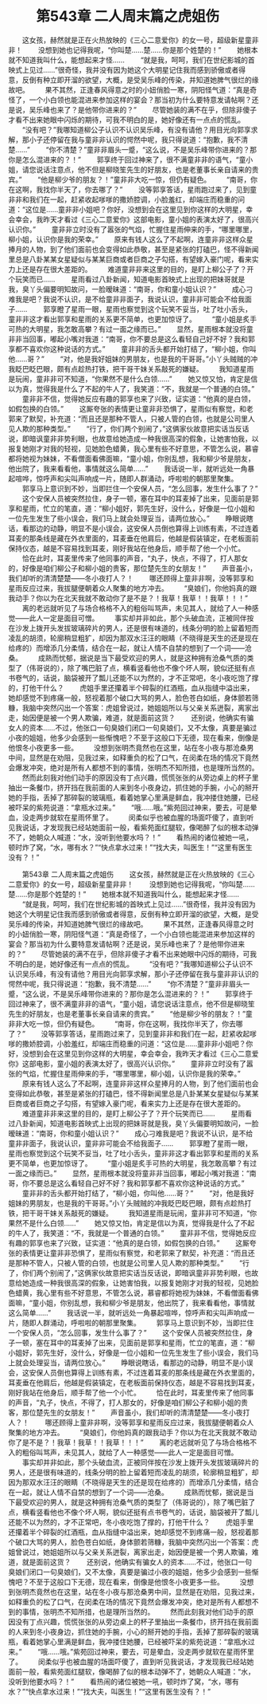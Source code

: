 # 　　第543章 二人周末篇之虎姐伤
　　这女孩，赫然就是正在火热放映的《三心二意爱你》的女一号，超级新星童非非！
　　没想到她也记得我呢，“你叫楚……楚……你是那个姓楚的！”
　　她根本就不知道我叫什么，能想起来才怪……
　　“就是我，呵呵，我们在世纪影城的首映式上见过……”很奇怪，我并没有因为她这个大明星记住我而感到骄傲或者得意，反倒有种立即开溜的欲望，大概，是受吴乐峰的传染，并知道她脾气很烂的缘故吧。
　　果不其然，正逢春风得意之时的小妞俏脸一寒，阴阳怪气道：“真是奇怪了，一个小白领也能混进来参加这样的宴会？那当初为什么要特意发请帖啊？还是说，吴乐峰也来了？是他带你进来的？”
　　尽管她装的满不在乎，但除非傻子才看不出来她眼中闪烁的期待，可我不明白的是，她好像还有一点点的慌乱。
　　“没有吧？”我哪知道柳公子认识不认识吴乐峰，有没有请他？用目光向郭享求解，那小子还停留在我与童非非认识的愕然中呢，我只得说道：“抱歉，我不清楚……”
　　“你不清楚？”童非非眉头一蹙，“这么说，不是吴乐峰带你进来的？那你是怎么混进来的？！”
　　郭享终于回过神来了，很不满童非非的语气，“童小姐，请您说话注意点，他不但是柳晓笙先生的好朋友，也是老董事长亲自请来的贵宾。”
　　“他是柳少爷的朋友？！”童非非大吃一惊，但仍有疑色。
　　“南哥，你在这啊，我找你半天了，你去哪了？”
　　没等郭享答话，星雨跑过来了，见到童非非和我们在一起，赶紧收起嗲嗲的撒娇腔调，小脸羞红，却端庄而稳重的问道：“这位是……童非非小姐吧？你好，没想到会在这里见到你这样的大明星，幸会幸会，我昨天才看过《三心二意爱你》这部电影，童小姐的表演太好了，很高兴认识你。”
　　童非非立时没有了嚣张的气焰，忙握住星雨伸来的手，“哪里哪里，柳小姐，认识你是我的荣幸。”
　　原来有钱人这么了不起啊，连童非非这样众星捧月的人物，到了他们面前也会变得如此恭敬，甚至是紧张的打磕巴，怪不得新闻里总是八卦某某女星疑似与某某巨商或者巨商之子勾搭，有望嫁入豪门呢，看来实力上还是存在很大差距的。
　　难道童非非来这里的目的，是盯上柳公子了？开个玩笑而已……
　　星雨看过八卦新闻，知道电影首映式上出现的把妹哥就是我，臭丫头偏要明知故问，一脸暧昧道：“南哥，你和童小姐认识？”
　　成心刁难我是吧？我说不认识，是不给童非非面子，我说认识，童非非可能会不给我面子……
　　郭享瞪了星雨一眼，星雨也察觉到这个玩笑不妥当，吐了吐小舌头，童非非这才看出郭享和星雨的关系更不简单，也更加惊讶了。
　　“童小姐是炙手可热的大明星，我怎敢高攀？有过一面之缘而已。”
　　显然，星雨根本就没将童非非当回事，嘟起小嘴对我道：“南哥，你不要总是这么看轻自己好不好？我和郭享都不喜欢你这种说话的方式。”
　　童非非的舌头都开始打结了，“柳小姐，你叫他……哥？”
　　“对，他是我好姐妹的男朋友，也是我的干哥哥。”小丫头贼贼的冲我眨巴眨巴眼，颇有点趁热打铁，把干哥干妹关系敲死的嫌疑。
　　我知道星雨是玩闹，童非非可不知道，“你果然不是什么白领……”
　　她又惊又怕，肯定是信以为真，觉得我是什么了不起的牛人了，我笑道：“不，我就是一个普通的白领。”
　　童非非不信，觉得她反应有趣的郭享也来了兴致，证实道：“他真的是白领，如假包换的白领。”
　　这厮夸张的表情更让童非非恐惧了，星雨似有察觉，和老郭来了默契，补充道：“而且还是那种不管人，只被人管的白领，也就是公司里人见人欺的那种类型。”
　　“行了，你们两个别闹了，”这俩家伙故意把实话当反话说，即暗讽童非非势利眼，也故意给她造成一种我很高深的假象，让她害怕我，以报复她刚才对我的轻视，见她脸色蜡黄，我心里有些不好意思，不管怎么说，慕睿都将她视为妹妹，不看僧面看佛面嘛，“童小姐，你别乱想，我和柳少爷是朋友，他出院了，我来看看他，事情就这么简单……”
　　我话说一半，就听远处一角暴起喧哗，惊呼声和尖叫声响成一片，随即人群涌动，呼啦啦的朝那里聚集。
　　郭享马上意识到不妙，当即拦住一个安保人员，“怎么回事，发生什么事了？”
　　这个安保人员被突然拉住，身子一顿，塞在耳中的耳麦掉了出来，见面前是郭享和星雨，忙立的笔直，道：“柳小姐好，郭先生好，没什么，好像是一位小姐和一位先生发生了些小误会，我们马上就会处理妥当，请两位放心。”
　　睁眼说瞎话，看那边的动静，明显不是小误会，这安保人员倒也算得上训练有素，不过连着耳麦的那条线是藏在外衣里面的，耳麦垂在他肩后，他越是假装镇定，在老板面前保持仪态，越是不容易找到耳麦，刚好我站在他身后，顺手帮了他一个小忙。
　　恰在此时，耳麦里传来了他同事的声音，“丸子，快点，不得了，打人那女的，好像是咱们柳公子和柳小姐的贵客，那位楚先生的女朋友！”
　　声音虽小，我们却听的清清楚楚——冬小夜打人？！
　　哪还顾得上童非非啊，没等郭享和星雨反应过来，我拔腿便朝着众人聚集的地方冲去。
　　“臭娘们，你他妈真的跟我动手？你以为在北天我就不敢动你了是不是？！我草！我草！！我草！！！”
　　离的老远就听见了与场合格格不入的粗俗叫骂声，未见其人，就给了人一种感觉——此人一定是面目可憎。
　　事实却并非如此，那个头破血流，正被同伴按在沙发上拨开头发拔玻璃碎片的男人，还是很有味道的，线条分明的脸上留着短而凌乱的胡须，轮廓稍显粗犷，却因为那双水汪汪的眼睛（不晓得是天生的还是现在给疼的）而增添几分柔情，结合在一起，就让人情不自禁的想到了一个词——沧桑。
　　成熟而忧郁，据说是当下最受欢迎的男人，就是这种拥有沧桑气质的类型了（伟哥说的），除了嘴巴脏了点，横看竖看他也不像个坏人啊，貌似还挺有点书卷气的，话说，脑袋被开了瓢儿还能不以为然的，才不正常吧，冬小夜吃饱了撑的，打他干什么？
　　虎姐手里还攥着半个碎裂的红酒瓶，血从指缝中溢出来，她却感觉不到疼痛一般，怒视着那个破口大骂的男人，脸色苍白如纸，身体颤若筛糠，我脑中突然闪出一个答案：虎姐曾说过，她姐姐所以与父亲关系迸裂，离家出走，始因便是被一个男人欺骗，难道，就是面前这货？
　　还别说，他确实有骗女人的资本……不过，他张口一句臭娘们闭口一句臭娘们，又不太像，真要是骗过小夜的姐姐，他多少会感到一些惭愧吧？不至于这般口下无德，现在看来，倒像是他恨冬小夜更多一些。
　　没想到张明杰竟然也在这里，站在冬小夜与那沧桑男中间，显然是在劝阻，见我过来，如释重负的松了口气，在闵柔在场的情况下竟然会爆发冲突，绝对是所有人都想不到的事情，张明杰不知所措，也是理所当然的。
　　然而此刻我对他们动手的原因没有丁点兴趣，慌慌张张的从旁边桌上的杯子里抽出一条餐巾，挤开挡在我前面的人来到冬小夜身边，抓住她的手腕，小心的掰开她的手指，丢掉了那碎裂的玻璃瓶，看着她掌心里满是鲜血，我冲搂住她腰，已经被吓呆的紫苑说道：“拿瓶水过来。”
　　“哦……哦。”紫苑回过神来，要去，可是晕血，没走两步就软在星雨怀里了。
　　闵柔似乎也被血腥的场面吓傻了，直到听见我说话，才发现我已经站她面前一般，看紫苑面红腿软，像喝醉了似的根本动弹不了，她朝众人喊道：“水，没听到他要水吗？！”
　　看热闹的诸位被她一吼，顿时炸了窝，“水，哪有水？”“快点拿水过来！”“找大夫，叫医生！”“这里有医生没有？！”

　　第543章 二人周末篇之虎姐伤
　　这女孩，赫然就是正在火热放映的《三心二意爱你》的女一号，超级新星童非非！
　　没想到她也记得我呢，“你叫楚……楚……你是那个姓楚的！”
　　她根本就不知道我叫什么，能想起来才怪……
　　“就是我，呵呵，我们在世纪影城的首映式上见过……”很奇怪，我并没有因为她这个大明星记住我而感到骄傲或者得意，反倒有种立即开溜的欲望，大概，是受吴乐峰的传染，并知道她脾气很烂的缘故吧。
　　果不其然，正逢春风得意之时的小妞俏脸一寒，阴阳怪气道：“真是奇怪了，一个小白领也能混进来参加这样的宴会？那当初为什么要特意发请帖啊？还是说，吴乐峰也来了？是他带你进来的？”
　　尽管她装的满不在乎，但除非傻子才看不出来她眼中闪烁的期待，可我不明白的是，她好像还有一点点的慌乱。
　　“没有吧？”我哪知道柳公子认识不认识吴乐峰，有没有请他？用目光向郭享求解，那小子还停留在我与童非非认识的愕然中呢，我只得说道：“抱歉，我不清楚……”
　　“你不清楚？”童非非眉头一蹙，“这么说，不是吴乐峰带你进来的？那你是怎么混进来的？！”
　　郭享终于回过神来了，很不满童非非的语气，“童小姐，请您说话注意点，他不但是柳晓笙先生的好朋友，也是老董事长亲自请来的贵宾。”
　　“他是柳少爷的朋友？！”童非非大吃一惊，但仍有疑色。
　　“南哥，你在这啊，我找你半天了，你去哪了？”
　　没等郭享答话，星雨跑过来了，见到童非非和我们在一起，赶紧收起嗲嗲的撒娇腔调，小脸羞红，却端庄而稳重的问道：“这位是……童非非小姐吧？你好，没想到会在这里见到你这样的大明星，幸会幸会，我昨天才看过《三心二意爱你》这部电影，童小姐的表演太好了，很高兴认识你。”
　　童非非立时没有了嚣张的气焰，忙握住星雨伸来的手，“哪里哪里，柳小姐，认识你是我的荣幸。”
　　原来有钱人这么了不起啊，连童非非这样众星捧月的人物，到了他们面前也会变得如此恭敬，甚至是紧张的打磕巴，怪不得新闻里总是八卦某某女星疑似与某某巨商或者巨商之子勾搭，有望嫁入豪门呢，看来实力上还是存在很大差距的。
　　难道童非非来这里的目的，是盯上柳公子了？开个玩笑而已……
　　星雨看过八卦新闻，知道电影首映式上出现的把妹哥就是我，臭丫头偏要明知故问，一脸暧昧道：“南哥，你和童小姐认识？”
　　成心刁难我是吧？我说不认识，是不给童非非面子，我说认识，童非非可能会不给我面子……
　　郭享瞪了星雨一眼，星雨也察觉到这个玩笑不妥当，吐了吐小舌头，童非非这才看出郭享和星雨的关系更不简单，也更加惊讶了。
　　“童小姐是炙手可热的大明星，我怎敢高攀？有过一面之缘而已。”
　　显然，星雨根本就没将童非非当回事，嘟起小嘴对我道：“南哥，你不要总是这么看轻自己好不好？我和郭享都不喜欢你这种说话的方式。”
　　童非非的舌头都开始打结了，“柳小姐，你叫他……哥？”
　　“对，他是我好姐妹的男朋友，也是我的干哥哥。”小丫头贼贼的冲我眨巴眨巴眼，颇有点趁热打铁，把干哥干妹关系敲死的嫌疑。
　　我知道星雨是玩闹，童非非可不知道，“你果然不是什么白领……”
　　她又惊又怕，肯定是信以为真，觉得我是什么了不起的牛人了，我笑道：“不，我就是一个普通的白领。”
　　童非非不信，觉得她反应有趣的郭享也来了兴致，证实道：“他真的是白领，如假包换的白领。”
　　这厮夸张的表情更让童非非恐惧了，星雨似有察觉，和老郭来了默契，补充道：“而且还是那种不管人，只被人管的白领，也就是公司里人见人欺的那种类型。”
　　“行了，你们两个别闹了，”这俩家伙故意把实话当反话说，即暗讽童非非势利眼，也故意给她造成一种我很高深的假象，让她害怕我，以报复她刚才对我的轻视，见她脸色蜡黄，我心里有些不好意思，不管怎么说，慕睿都将她视为妹妹，不看僧面看佛面嘛，“童小姐，你别乱想，我和柳少爷是朋友，他出院了，我来看看他，事情就这么简单……”
　　我话说一半，就听远处一角暴起喧哗，惊呼声和尖叫声响成一片，随即人群涌动，呼啦啦的朝那里聚集。
　　郭享马上意识到不妙，当即拦住一个安保人员，“怎么回事，发生什么事了？”
　　这个安保人员被突然拉住，身子一顿，塞在耳中的耳麦掉了出来，见面前是郭享和星雨，忙立的笔直，道：“柳小姐好，郭先生好，没什么，好像是一位小姐和一位先生发生了些小误会，我们马上就会处理妥当，请两位放心。”
　　睁眼说瞎话，看那边的动静，明显不是小误会，这安保人员倒也算得上训练有素，不过连着耳麦的那条线是藏在外衣里面的，耳麦垂在他肩后，他越是假装镇定，在老板面前保持仪态，越是不容易找到耳麦，刚好我站在他身后，顺手帮了他一个小忙。
　　恰在此时，耳麦里传来了他同事的声音，“丸子，快点，不得了，打人那女的，好像是咱们柳公子和柳小姐的贵客，那位楚先生的女朋友！”
　　声音虽小，我们却听的清清楚楚——冬小夜打人？！
　　哪还顾得上童非非啊，没等郭享和星雨反应过来，我拔腿便朝着众人聚集的地方冲去。
　　“臭娘们，你他妈真的跟我动手？你以为在北天我就不敢动你了是不是？！我草！我草！！我草！！！”
　　离的老远就听见了与场合格格不入的粗俗叫骂声，未见其人，就给了人一种感觉——此人一定是面目可憎。
　　事实却并非如此，那个头破血流，正被同伴按在沙发上拨开头发拔玻璃碎片的男人，还是很有味道的，线条分明的脸上留着短而凌乱的胡须，轮廓稍显粗犷，却因为那双水汪汪的眼睛（不晓得是天生的还是现在给疼的）而增添几分柔情，结合在一起，就让人情不自禁的想到了一个词——沧桑。
　　成熟而忧郁，据说是当下最受欢迎的男人，就是这种拥有沧桑气质的类型了（伟哥说的），除了嘴巴脏了点，横看竖看他也不像个坏人啊，貌似还挺有点书卷气的，话说，脑袋被开了瓢儿还能不以为然的，才不正常吧，冬小夜吃饱了撑的，打他干什么？
　　虎姐手里还攥着半个碎裂的红酒瓶，血从指缝中溢出来，她却感觉不到疼痛一般，怒视着那个破口大骂的男人，脸色苍白如纸，身体颤若筛糠，我脑中突然闪出一个答案：虎姐曾说过，她姐姐所以与父亲关系迸裂，离家出走，始因便是被一个男人欺骗，难道，就是面前这货？
　　还别说，他确实有骗女人的资本……不过，他张口一句臭娘们闭口一句臭娘们，又不太像，真要是骗过小夜的姐姐，他多少会感到一些惭愧吧？不至于这般口下无德，现在看来，倒像是他恨冬小夜更多一些。
　　没想到张明杰竟然也在这里，站在冬小夜与那沧桑男中间，显然是在劝阻，见我过来，如释重负的松了口气，在闵柔在场的情况下竟然会爆发冲突，绝对是所有人都想不到的事情，张明杰不知所措，也是理所当然的。
　　然而此刻我对他们动手的原因没有丁点兴趣，慌慌张张的从旁边桌上的杯子里抽出一条餐巾，挤开挡在我前面的人来到冬小夜身边，抓住她的手腕，小心的掰开她的手指，丢掉了那碎裂的玻璃瓶，看着她掌心里满是鲜血，我冲搂住她腰，已经被吓呆的紫苑说道：“拿瓶水过来。”
　　“哦……哦。”紫苑回过神来，要去，可是晕血，没走两步就软在星雨怀里了。
　　闵柔似乎也被血腥的场面吓傻了，直到听见我说话，才发现我已经站她面前一般，看紫苑面红腿软，像喝醉了似的根本动弹不了，她朝众人喊道：“水，没听到他要水吗？！”
　　看热闹的诸位被她一吼，顿时炸了窝，“水，哪有水？”“快点拿水过来！”“找大夫，叫医生！”“这里有医生没有？！”
